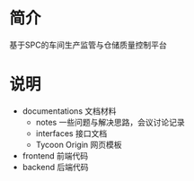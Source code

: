 # 简介
基于SPC的车间生产监管与仓储质量控制平台

# 说明

- documentations 文档材料
  - notes 一些问题与解决思路，会议讨论记录
  - interfaces 接口文档
  - Tycoon Origin 网页模板
- frontend 前端代码
- backend 后端代码

